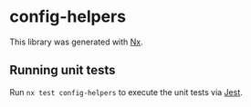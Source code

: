 # config-helpers

This library was generated with [Nx](https://nx.dev).

## Running unit tests

Run `nx test config-helpers` to execute the unit tests via [Jest](https://jestjs.io).

